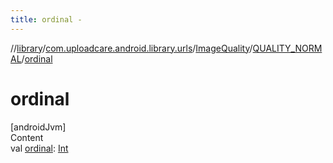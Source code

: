 ```yaml
---
title: ordinal -
---
```

//[library](../../../index.md)/[com.uploadcare.android.library.urls](../../index.md)/[ImageQuality](../index.md)/[QUALITY_NORMAL](index.md)/[ordinal](ordinal.md)



# ordinal  
[androidJvm]  
Content  
val [ordinal](ordinal.md): [Int](https://kotlinlang.org/api/latest/jvm/stdlib/kotlin/-int/index.html)  



